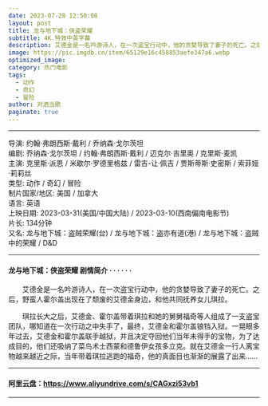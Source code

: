 ```yaml
---
date: 2023-07-28 12:50:08
layout: post
title: 龙与地下城：侠盗荣耀
subtitle: 4K.特效中英字幕
description: 艾德金是一名吟游诗人，在一次盗宝行动中，他的贪婪导致了妻子的死亡。之后，野蛮人霍尔盖出现在了颓废的艾德金身边，和他共同抚养女儿琪拉......
image: https://pic.imgdb.cn/item/65129e16c458853aefe347a6.webp
optimized_image: 
category: 热门电影
tags:
  - 动作
  - 奇幻
  - 冒险
author: 对酒当歌
paginate: true
---
```


---

导演: 约翰·弗朗西斯·戴利 / 乔纳森·戈尔茨坦  
编剧: 乔纳森·戈尔茨坦 / 约翰·弗朗西斯·戴利 / 迈克尔·吉里奥 / 克里斯·麦凯  
主演: 克里斯·派恩 / 米歇尔·罗德里格兹 / 雷吉-让·佩吉 / 贾斯蒂斯·史密斯 / 索菲娅·莉莉丝  
类型: 动作 / 奇幻 / 冒险  
制片国家/地区: 美国 / 加拿大  
语言: 英语  
上映日期: 2023-03-31(美国/中国大陆) / 2023-03-10(西南偏南电影节)  
片长: 134分钟  
又名: 龙与地下城：盗贼荣耀(台) / 龙与地下城：盗亦有道(港) / 龙与地下城：盗贼中的荣耀 / D&D  

---

#### 龙与地下城：侠盗荣耀 剧情简介 · · · · · ·

　　艾德金是一名吟游诗人，在一次盗宝行动中，他的贪婪导致了妻子的死亡。之后，野蛮人霍尔盖出现在了颓废的艾德金身边，和他共同抚养女儿琪拉。

　　琪拉长大之后，艾德金、霍尔盖带着琪拉和她的舅舅福奇等人组成了一支盗宝团队，哪知道在一次行动之中失手了，最终，艾德金和霍尔盖锒铛入狱。一晃眼多年过去，艾德金和霍尔盖联手越狱，并且决定夺回他们当年未得手的宝物，为了达成目的，他们还吸纳了菜鸟术士西蒙和德鲁伊女孩多立克。就在艾德金一行人离宝物越来越近之际，当年带着琪拉逃跑的福奇，他的真面目也渐渐的展露了出来……

---

#### 阿里云盘：<https://www.aliyundrive.com/s/CAGxzi53vb1>

---
